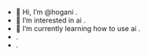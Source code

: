 - 👋 Hi, I’m @hogani .
- 👀 I’m interested in ai .
- 🌱 I’m currently learning how to use ai .
- .
- .
  

<!---
hogani/hogani is a ✨ special ✨ repository because its `README.md` (this file) appears on your GitHub profile.
You can click the Preview link to take a look at your changes.
--->
